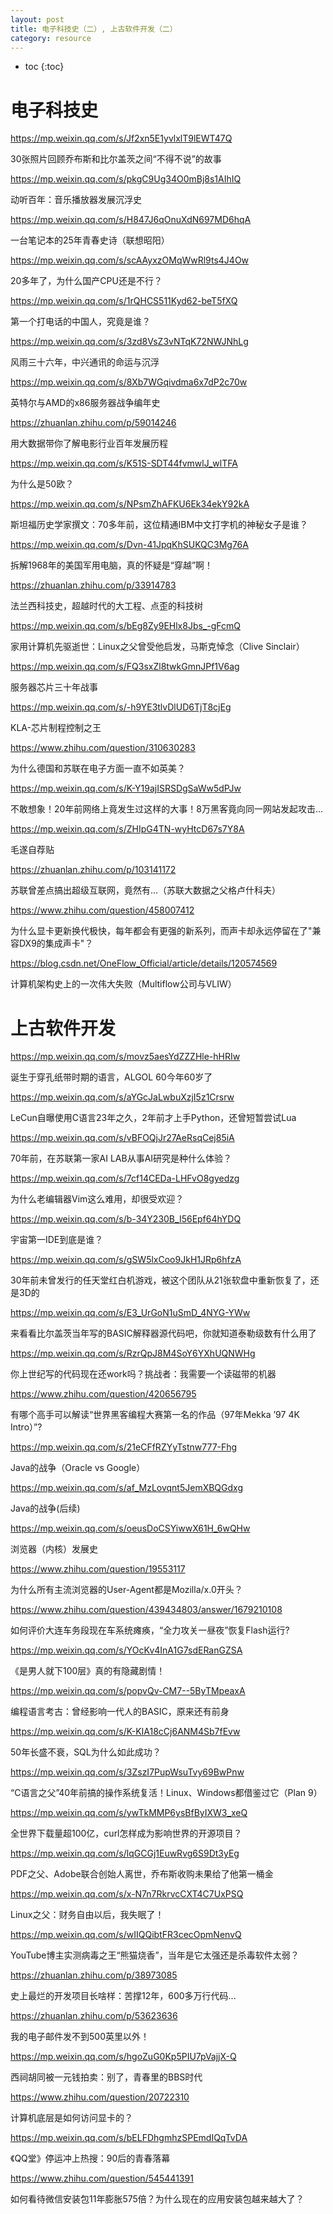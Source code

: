 ```yaml
---
layout: post
title: 电子科技史（二）, 上古软件开发（二）
category: resource 
---
```


* toc
{:toc}

# 电子科技史

https://mp.weixin.qq.com/s/Jf2xn5E1yvlxlT9lEWT47Q

30张照片回顾乔布斯和比尔盖茨之间“不得不说”的故事

https://mp.weixin.qq.com/s/pkgC9Ug34O0mBj8s1AIhIQ

动听百年：音乐播放器发展沉浮史

https://mp.weixin.qq.com/s/H847J6qOnuXdN697MD6hqA

一台笔记本的25年青春史诗（联想昭阳）

https://mp.weixin.qq.com/s/scAAyxzOMqWwRl9ts4J4Ow

20多年了，为什么国产CPU还是不行？

https://mp.weixin.qq.com/s/1rQHCS511Kyd62-beT5fXQ

第一个打电话的中国人，究竟是谁？

https://mp.weixin.qq.com/s/3zd8VsZ3vNTqK72NWJNhLg

风雨三十六年，中兴通讯的命运与沉浮

https://mp.weixin.qq.com/s/8Xb7WGqivdma6x7dP2c70w

英特尔与AMD的x86服务器战争编年史

https://zhuanlan.zhihu.com/p/59014246

用大数据带你了解电影行业百年发展历程

https://mp.weixin.qq.com/s/K51S-SDT44fvmwlJ_wlTFA

为什么是50欧？

https://mp.weixin.qq.com/s/NPsmZhAFKU6Ek34ekY92kA

斯坦福历史学家撰文：70多年前，这位精通IBM中文打字机的神秘女子是谁？

https://mp.weixin.qq.com/s/Dvn-41JpqKhSUKQC3Mg76A

拆解1968年的美国军用电脑，真的怀疑是“穿越”啊！

https://zhuanlan.zhihu.com/p/33914783

法兰西科技史，超越时代的大工程、点歪的科技树

https://mp.weixin.qq.com/s/bEg8Zy9EHlx8Jbs_-gFcmQ

家用计算机先驱逝世：Linux之父曾受他启发，马斯克悼念（Clive Sinclair）

https://mp.weixin.qq.com/s/FQ3sxZl8twkGmnJPf1V6ag

服务器芯片三十年战事

https://mp.weixin.qq.com/s/-h9YE3tlvDlUD6TjT8cjEg

KLA-芯片制程控制之王

https://www.zhihu.com/question/310630283

为什么德国和苏联在电子方面一直不如英美？

https://mp.weixin.qq.com/s/K-Y19ajISRSDgSaWw5dPJw

不敢想象！20年前网络上竟发生过这样的大事！8万黑客竟向同一网站发起攻击...

https://mp.weixin.qq.com/s/ZHIpG4TN-wyHtcD67s7Y8A

毛遂自荐贴

https://zhuanlan.zhihu.com/p/103141172

苏联曾差点搞出超级互联网，竟然有...（苏联大数据之父格卢什科夫）

https://www.zhihu.com/question/458007412

为什么显卡更新换代极快，每年都会有更强的新系列，而声卡却永远停留在了"兼容DX9的集成声卡"？

https://blog.csdn.net/OneFlow_Official/article/details/120574569

计算机架构史上的一次伟大失败（Multiflow公司与VLIW）

# 上古软件开发

https://mp.weixin.qq.com/s/movz5aesYdZZZHle-hHRIw

诞生于穿孔纸带时期的语言，ALGOL 60今年60岁了

https://mp.weixin.qq.com/s/aYGcJaLwbuXzjI5z1Crsrw

LeCun自曝使用C语言23年之久，2年前才上手Python，还曾短暂尝试Lua

https://mp.weixin.qq.com/s/vBFOQjJr27AeRsqCej85iA

70年前，在苏联第一家AI LAB从事AI研究是种什么体验？

https://mp.weixin.qq.com/s/7cf14CEDa-LHFvO8gyedzg

为什么老编辑器Vim这么难用，却很受欢迎？

https://mp.weixin.qq.com/s/b-34Y230B_I56Epf64hYDQ

宇宙第一IDE到底是谁？

https://mp.weixin.qq.com/s/gSW5lxCoo9JkH1JRp6hfzA

30年前未曾发行的任天堂红白机游戏，被这个团队从21张软盘中重新恢复了，还是3D的

https://mp.weixin.qq.com/s/E3_UrGoN1uSmD_4NYG-YWw

来看看比尔盖茨当年写的BASIC解释器源代码吧，你就知道泰勒级数有什么用了

https://mp.weixin.qq.com/s/RzrQpJ8M4SoY6YXhUQNWHg

你上世纪写的代码现在还work吗？挑战者：我需要一个读磁带的机器

https://www.zhihu.com/question/420656795

有哪个高手可以解读“世界黑客编程大赛第一名的作品（97年Mekka ’97 4K Intro）”?

https://mp.weixin.qq.com/s/21eCFfRZYyTstnw777-Fhg

Java的战争（Oracle vs Google）

https://mp.weixin.qq.com/s/af_MzLovqnt5JemXBQGdxg

Java的战争(后续)

https://mp.weixin.qq.com/s/oeusDoCSYiwwX61H_6wQHw

浏览器（内核）发展史

https://www.zhihu.com/question/19553117

为什么所有主流浏览器的User-Agent都是Mozilla/x.0开头？

https://www.zhihu.com/question/439434803/answer/1679210108

如何评价大连车务段现在车系统瘫痪，“全力攻关一昼夜”恢复Flash运行?

https://mp.weixin.qq.com/s/YOcKv4InA1G7sdERanGZSA

《是男人就下100层》真的有隐藏剧情！

https://mp.weixin.qq.com/s/popvQv-CM7--5ByTMpeaxA

编程语言考古：曾经影响一代人的BASIC，原来还有前身

https://mp.weixin.qq.com/s/K-KIA18cCj6ANM4Sb7fEvw

50年长盛不衰，SQL为什么如此成功？

https://mp.weixin.qq.com/s/3ZszI7PupWsuTvy69BwPnw

“C语言之父”40年前搞的操作系统复活！Linux、Windows都借鉴过它（Plan 9）

https://mp.weixin.qq.com/s/ywTkMMP6ysBfByIXW3_xeQ

全世界下载量超100亿，curl怎样成为影响世界的开源项目？

https://mp.weixin.qq.com/s/lqGCGj1EuwRvg6S9Dt3yEg

PDF之父、Adobe联合创始人离世，乔布斯收购未果给了他第一桶金

https://mp.weixin.qq.com/s/x-N7n7RkrvcCXT4C7UxPSQ

Linux之父：财务自由以后，我失眠了！

https://mp.weixin.qq.com/s/wIIQQibtFR3cecOpmNenvQ

YouTube博主实测病毒之王“熊猫烧香”，当年是它太强还是杀毒软件太弱？

https://zhuanlan.zhihu.com/p/38973085

史上最烂的开发项目长啥样：苦撑12年，600多万行代码...

https://zhuanlan.zhihu.com/p/53623636

我的电子邮件发不到500英里以外！

https://mp.weixin.qq.com/s/hgoZuG0Kp5PIU7pVajjX-Q

西祠胡同被一元钱拍卖：别了，青春里的BBS时代

https://www.zhihu.com/question/20722310

计算机底层是如何访问显卡的？

https://mp.weixin.qq.com/s/bELFDhgmhzSPEmdIQqTvDA

《QQ堂》停运冲上热搜：90后的青春落幕

https://www.zhihu.com/question/545441391

如何看待微信安装包11年膨胀575倍？为什么现在的应用安装包越来越大了？
